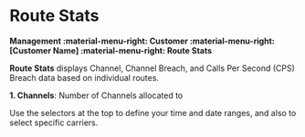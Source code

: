 # Route Stats
**Management :material-menu-right: Customer :material-menu-right: [Customer Name] :material-menu-right: Route Stats**

**Route Stats** displays Channel, Channel Breach, and Calls Per Second (CPS) Breach data based on individual routes. 

**1. Channels**: Number of Channels allocated to 

Use the selectors at the top to define your time and date ranges, and also to select specific carriers. 
<!--stackedit_data:
eyJoaXN0b3J5IjpbLTE0NjcyOTg0NTZdfQ==
-->